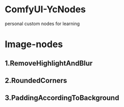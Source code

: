# ComfyUI-YcNodes
personal custom nodes for learning

# Image-nodes
## 1.RemoveHighlightAndBlur

## 2.RoundedCorners

## 3.PaddingAccordingToBackground
